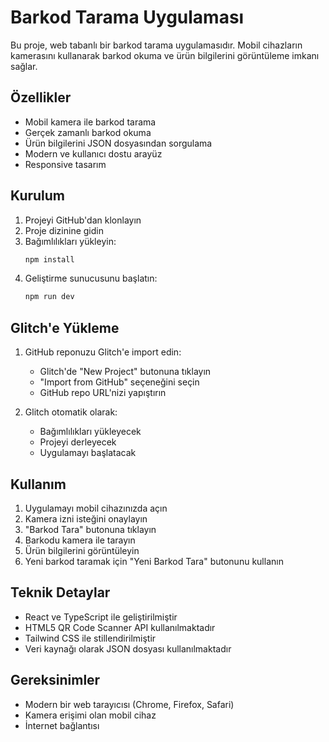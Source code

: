 # Barkod Tarama Uygulaması

Bu proje, web tabanlı bir barkod tarama uygulamasıdır. Mobil cihazların kamerasını kullanarak barkod okuma ve ürün bilgilerini görüntüleme imkanı sağlar.

## Özellikler

- Mobil kamera ile barkod tarama
- Gerçek zamanlı barkod okuma
- Ürün bilgilerini JSON dosyasından sorgulama
- Modern ve kullanıcı dostu arayüz
- Responsive tasarım

## Kurulum

1. Projeyi GitHub'dan klonlayın
2. Proje dizinine gidin
3. Bağımlılıkları yükleyin:
   ```bash
   npm install
   ```
4. Geliştirme sunucusunu başlatın:
   ```bash
   npm run dev
   ```

## Glitch'e Yükleme

1. GitHub reponuzu Glitch'e import edin:
   - Glitch'de "New Project" butonuna tıklayın
   - "Import from GitHub" seçeneğini seçin
   - GitHub repo URL'nizi yapıştırın

2. Glitch otomatik olarak:
   - Bağımlılıkları yükleyecek
   - Projeyi derleyecek
   - Uygulamayı başlatacak

## Kullanım

1. Uygulamayı mobil cihazınızda açın
2. Kamera izni isteğini onaylayın
3. "Barkod Tara" butonuna tıklayın
4. Barkodu kamera ile tarayın
5. Ürün bilgilerini görüntüleyin
6. Yeni barkod taramak için "Yeni Barkod Tara" butonunu kullanın

## Teknik Detaylar

- React ve TypeScript ile geliştirilmiştir
- HTML5 QR Code Scanner API kullanılmaktadır
- Tailwind CSS ile stillendirilmiştir
- Veri kaynağı olarak JSON dosyası kullanılmaktadır

## Gereksinimler

- Modern bir web tarayıcısı (Chrome, Firefox, Safari)
- Kamera erişimi olan mobil cihaz
- İnternet bağlantısı